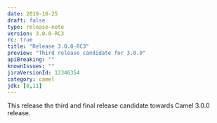 ```yaml
---
date: 2019-10-25
draft: false 
type: release-note
version: 3.0.0-RC3
rc: true
title: "Release 3.0.0-RC3"
preview: "Third release candidate for 3.0.0"
apiBreaking: ""
knownIssues: ""
jiraVersionId: 12346354
category: camel
jdk: [8,11]
---
```


This release the third and final release candidate towards Camel 3.0.0 release.
